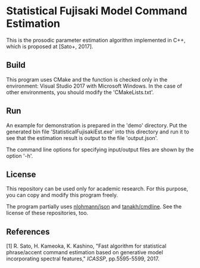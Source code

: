 Statistical Fujisaki Model Command Estimation
====

This is the prosodic parameter estimation algorithm
implemented in C++, which is proposed at [Sato+, 2017].


## Build

This program uses CMake and the function is checked 
only in the environment: Visual Studio 2017 with Microsoft Windows.
In the case of other environments,
you should modify the 'CMakeLists.txt'.


## Run

An example for demonstration is prepared in the 
'demo' directory. Put the generated bin file
'StatisticalFujisakiEst.exe' into this directory and run it to see that the estimation result is
output to the file 'output.json'.

The command line options for specifying input/output
files are shown by the option '-h'.


## License
This repository can be used only for
academic research. For this purpose,
you can copy and modify this program freely.

The program partially uses [nlohmann/json](https://github.com/nlohmann/json)
and [tanakh/cmdline](https://github.com/tanakh/cmdline).
See the license of these repositories, too.


## References

[1] R. Sato, H. Kameoka, K. Kashino,
"Fast algorithm for statistical phrase/accent
command estimation based on generative model
incorporating spectral features,"
*ICASSP*, pp.5595-5599, 2017.